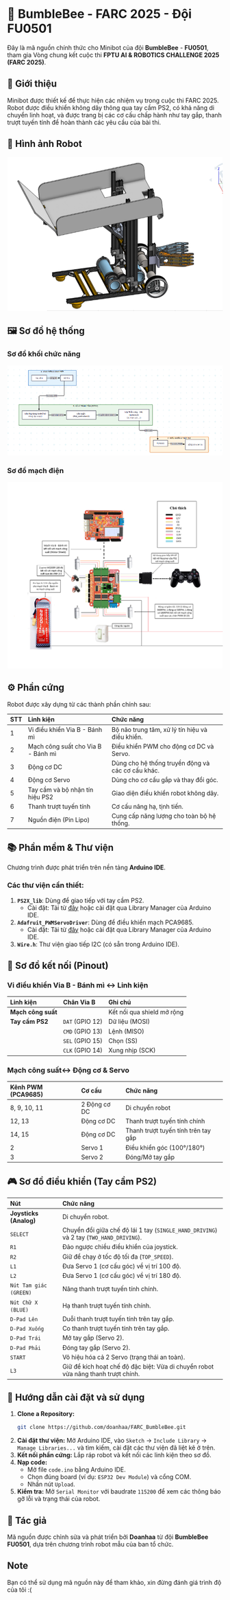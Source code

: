 # 🐝 BumbleBee - FARC 2025 - Đội FU0501

Đây là mã nguồn chính thức cho Minibot của đội **BumbleBee** - **FU0501**, tham gia Vòng chung kết cuộc thi **FPTU AI & ROBOTICS CHALLENGE 2025 (FARC 2025)**.

## 📝 Giới thiệu

Minibot được thiết kế để thực hiện các nhiệm vụ trong cuộc thi FARC 2025. Robot được điều khiển không dây thông qua tay cầm PS2, có khả năng di chuyển linh hoạt, và được trang bị các cơ cấu chấp hành như tay gắp, thanh trượt tuyến tính để hoàn thành các yêu cầu của bài thi.

## 🤖 Hình ảnh Robot

![Minibot Final Version](minibot_final_version.png)

## 🖼️ Sơ đồ hệ thống

### Sơ đồ khối chức năng

![Sơ đồ hệ thống](sodohethong.png)

### Sơ đồ mạch điện

![Sơ đồ mạch điện](sodomachdien.png)

## ⚙️ Phần cứng

Robot được xây dựng từ các thành phần chính sau:

| STT | Linh kiện | Chức năng |
| :-- | :--- | :--- |
| 1 | Vi điều khiển Via B - Bánh mì | Bộ não trung tâm, xử lý tín hiệu và điều khiển. |
| 2 | Mạch công suất cho Via B - Bánh mì | Điều khiển PWM cho động cơ DC và Servo. |
| 3 | Động cơ DC | Dùng cho hệ thống truyền động và các cơ cấu khác. |
| 4 | Động cơ Servo | Dùng cho cơ cấu gắp và thay đổi góc. |
| 5 | Tay cầm và bộ nhận tín hiệu PS2 | Giao diện điều khiển robot không dây. |
| 6 | Thanh trượt tuyến tính | Cơ cấu nâng hạ, tịnh tiến. |
| 7 | Nguồn điện (Pin Lipo) | Cung cấp năng lượng cho toàn bộ hệ thống. |

## 📚 Phần mềm & Thư viện

Chương trình được phát triển trên nền tảng **Arduino IDE**.

### Các thư viện cần thiết:

1.  **`PS2X_lib`**: Dùng để giao tiếp với tay cầm PS2. 
    *   Cài đặt: Tải từ [đây](https://github.com/makerviet/Arduino-PS2X-ESP32-Makerbot) hoặc cài đặt qua Library Manager của Arduino IDE.
2.  **`Adafruit_PWMServoDriver`**: Dùng để điều khiển mạch PCA9685.
    *   Cài đặt: Tải từ [đây](https://github.com/adafruit/Adafruit-PWM-Servo-Driver-Library) hoặc cài đặt qua Library Manager của Arduino IDE.
3.  **`Wire.h`**: Thư viện giao tiếp I2C (có sẵn trong Arduino IDE).

## 🔌 Sơ đồ kết nối (Pinout)

### Vi điều khiển Via B - Bánh mì ↔️ Linh kiện

| Linh kiện | Chân Via B | Ghi chú |
| :--- | :--- | :--- |
| **Mạch công suất** | | Kết nối qua shield mở rộng |
| **Tay cầm PS2** | `DAT` (GPIO 12) | Dữ liệu (MOSI) |
| | `CMD` (GPIO 13) | Lệnh (MISO) |
| | `SEL` (GPIO 15) | Chọn (SS) |
| | `CLK` (GPIO 14) | Xung nhịp (SCK) |

### Mạch công suất↔️ Động cơ & Servo

| Kênh PWM (PCA9685) | Cơ cấu | Chức năng |
| :--- | :--- | :--- |
| 8, 9, 10, 11 | 2 Động cơ DC | Di chuyển robot |
| 12, 13 | Động cơ DC | Thanh trượt tuyến tính chính |
| 14, 15 | Động cơ DC | Thanh trượt tuyến tính trên tay gắp |
| 2 | Servo 1 | Điều khiển góc (100°/180°) |
| 3 | Servo 2 | Đóng/Mở tay gắp |

## 🎮 Sơ đồ điều khiển (Tay cầm PS2)

| Nút | Chức năng |
| :--- | :--- |
| **Joysticks (Analog)** | Di chuyển robot. | 
| `SELECT` | Chuyển đổi giữa chế độ lái 1 tay (`SINGLE_HAND_DRIVING`) và 2 tay (`TWO_HAND_DRIVING`). | 
| `R1` | Đảo ngược chiều điều khiển của joystick. | 
| `R2` | Giữ để chạy ở tốc độ tối đa (`TOP_SPEED`). | 
| `L1` | Đưa Servo 1 (cơ cấu góc) về vị trí 100 độ. | 
| `L2` | Đưa Servo 1 (cơ cấu góc) về vị trí 180 độ. | 
| `Nút Tam giác (GREEN)` | Nâng thanh trượt tuyến tính chính. | 
| `Nút Chữ X (BLUE)` | Hạ thanh trượt tuyến tính chính. | 
| `D-Pad Lên` | Duỗi thanh trượt tuyến tính trên tay gắp. | 
| `D-Pad Xuống` | Co thanh trượt tuyến tính trên tay gắp. | 
| `D-Pad Trái` | Mở tay gắp (Servo 2). | 
| `D-Pad Phải` | Đóng tay gắp (Servo 2). | 
| `START` | Vô hiệu hóa cả 2 Servo (trạng thái an toàn). | 
| `L3` | Giữ để kích hoạt chế độ đặc biệt: Vừa di chuyển robot vừa nâng thanh trượt chính. |

## 🚀 Hướng dẫn cài đặt và sử dụng

1.  **Clone a Repository:**
    ```bash
    git clone https://github.com/doanhaa/FARC_BumbleBee.git
    ```
2.  **Cài đặt thư viện:** Mở Arduino IDE, vào `Sketch` -> `Include Library` -> `Manage Libraries...` và tìm kiếm, cài đặt các thư viện đã liệt kê ở trên.
3.  **Kết nối phần cứng:** Lắp ráp robot và kết nối các linh kiện theo sơ đồ.
4.  **Nạp code:**
    *   Mở file `code.ino` bằng Arduino IDE.
    *   Chọn đúng board (ví dụ: `ESP32 Dev Module`) và cổng COM.
    *   Nhấn nút `Upload`.
5.  **Kiểm tra:** Mở `Serial Monitor` với baudrate `115200` để xem các thông báo gỡ lỗi và trạng thái của robot.

## 👥 Tác giả

Mã nguồn được chỉnh sửa và phát triển bởi **Doanhaa** từ đội **BumbleBee FU0501**, dựa trên chương trình robot mẫu của ban tổ chức.

## Note
Bạn có thể sử dụng mã nguồn này để tham khảo, xin đừng đánh giá trình độ của tôi :(
